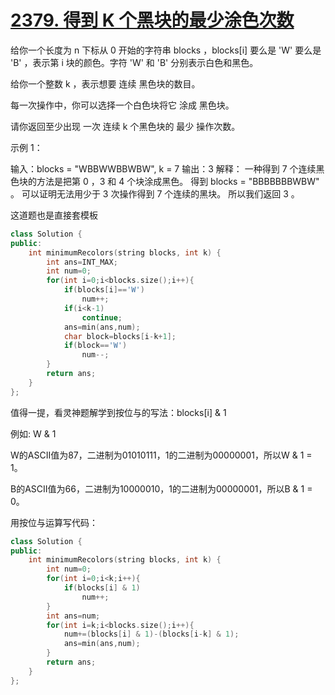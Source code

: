 # [2379. 得到 K 个黑块的最少涂色次数](https://leetcode.cn/problems/minimum-recolors-to-get-k-consecutive-black-blocks/description/)

给你一个长度为 n 下标从 0 开始的字符串 blocks ，blocks[i] 要么是 'W' 要么是 'B' ，表示第 i 块的颜色。字符 'W' 和 'B' 分别表示白色和黑色。

给你一个整数 k ，表示想要 连续 黑色块的数目。

每一次操作中，你可以选择一个白色块将它 涂成 黑色块。

请你返回至少出现 一次 连续 k 个黑色块的 最少 操作次数。

示例 1：

输入：blocks = "WBBWWBBWBW", k = 7
输出：3
解释：
一种得到 7 个连续黑色块的方法是把第 0 ，3 和 4 个块涂成黑色。
得到 blocks = "BBBBBBBWBW" 。
可以证明无法用少于 3 次操作得到 7 个连续的黑块。
所以我们返回 3 。

这道题也是直接套模板
```cpp
class Solution {
public:
    int minimumRecolors(string blocks, int k) {
        int ans=INT_MAX;
        int num=0;
        for(int i=0;i<blocks.size();i++){
            if(blocks[i]=='W')
                num++;
            if(i<k-1)
                continue;
            ans=min(ans,num);
            char block=blocks[i-k+1];
            if(block=='W') 
                num--;
        }
        return ans;
    }
};
```
值得一提，看灵神题解学到按位与的写法：blocks[i] & 1

例如: W & 1

W的ASCII值为87，二进制为01010111，1的二进制为00000001，所以W & 1 = 1。

B的ASCII值为66，二进制为10000010，1的二进制为00000001，所以B & 1 = 0。

用按位与运算写代码：

```cpp
class Solution {
public:
    int minimumRecolors(string blocks, int k) {
        int num=0;
        for(int i=0;i<k;i++){
            if(blocks[i] & 1)
                num++;
        }
        int ans=num;
        for(int i=k;i<blocks.size();i++){
            num+=(blocks[i] & 1)-(blocks[i-k] & 1);
            ans=min(ans,num);
        }
        return ans;
    }
};
```
